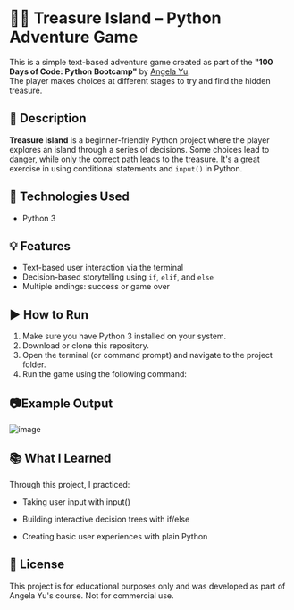 # 🏴‍☠️ Treasure Island – Python Adventure Game

This is a simple text-based adventure game created as part of the **"100 Days of Code: Python Bootcamp"** by [Angela Yu](https://www.udemy.com/course/100-days-of-code/).  
The player makes choices at different stages to try and find the hidden treasure.

## 📌 Description

**Treasure Island** is a beginner-friendly Python project where the player explores an island through a series of decisions. Some choices lead to danger, while only the correct path leads to the treasure. It's a great exercise in using conditional statements and `input()` in Python.

## 🚀 Technologies Used

- Python 3

## 💡 Features

- Text-based user interaction via the terminal
- Decision-based storytelling using `if`, `elif`, and `else`
- Multiple endings: success or game over

## ▶️ How to Run

1. Make sure you have Python 3 installed on your system.
2. Download or clone this repository.
3. Open the terminal (or command prompt) and navigate to the project folder.
4. Run the game using the following command:

## 📷Example Output
![image](https://github.com/user-attachments/assets/db526b06-08da-4ee3-87e1-18601e2a4755)

## 📚 What I Learned
Through this project, I practiced:

- Taking user input with input()

- Building interactive decision trees with if/else

- Creating basic user experiences with plain Python

## 📄 License
This project is for educational purposes only and was developed as part of Angela Yu's course.
Not for commercial use.


